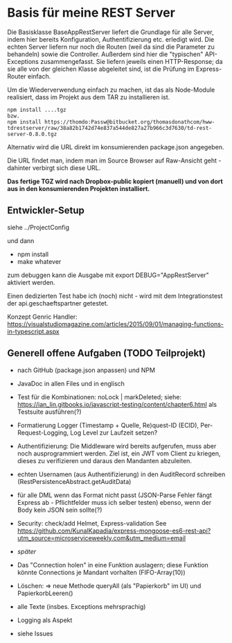 # Basis für meine REST Server #

Die Basisklasse BaseAppRestServer liefert die Grundlage für alle Server, indem hier bereits Konfiguration, Authentifizierung etc. erledigt wird. Die echten Server liefern nur noch die Routen (weil da sind die Parameter zu behandeln) sowie die Controller.
Außerdem sind hier die "typischen" API-Exceptions zusammengefasst. Sie liefern jeweils einen HTTP-Response; da sie alle von der gleichen Klasse abgeleitet sind, ist die Prüfung im Express-Router einfach.

Um die Wiederverwendung einfach zu machen, ist das als Node-Module realisiert, dass im Projekt aus dem TAR zu installieren ist.

```shell
npm install ....tgz
bzw.
npm install https://thomdo:Passw@bitbucket.org/thomasdonathcom/hww-tdrestserver/raw/38a82b1742d74e837a544de827a27b966c3d7630/td-rest-server-0.8.0.tgz
```

Alternativ wird die URL direkt im konsumierenden package.json angegeben.

Die URL findet man, indem man im Source Browser auf Raw-Ansicht geht - dahinter verbirgt sich diese URL.

**Das fertige TGZ wird nach Dropbox-public kopiert (manuell) und von dort aus in den konsumierenden Projekten installiert.**

## Entwickler-Setup ##

siehe ../ProjectConfig

und dann

* npm install
* make whatever

zum debuggen kann die Ausgabe mit export DEBUG="AppRestServer" aktiviert werden.

Einen dedizierten Test habe ich (noch) nicht - wird mit dem Integrationstest der api.geschaeftspartner getestet.

Konzept Genric Handler: <https://visualstudiomagazine.com/articles/2015/09/01/managing-functions-in-typescript.aspx>

## Generell offene Aufgaben (TODO Teilprojekt) ##

* nach GitHub (package.json anpassen) und NPM
* JavaDoc in allen Files und in englisch
* Test für die Kombinationen: noLock | markDeleted; siehe: <https://ian_lin.gitbooks.io/javascript-testing/content/chapter6.html> als Testsuite ausführen(?)
* Formatierung Logger (Timestamp + Quelle, Re)quest-ID (ECID), Per-Request-Logging, Log Level zur Laufzeit setzen?
* Authentifizierung: Die Middleware wird bereits aufgerufen, muss aber noch ausprogrammiert werden. Ziel ist, ein JWT vom Client zu kriegen, dieses zu verifizieren und daraus den Mandanten abzuleiten.
* echten Usernamen (aus Authentifizierung) in den AuditRecord schreiben (RestPersistenceAbstract.getAuditData)
* für alle DML wenn das Format nicht passt (JSON-Parse Fehler fängt Express ab - Pflichtfelder muss ich selber testen) ebenso, wenn der Body kein JSON sein sollte(?)
* Security: check/add Helmet, Express-validation See <https://github.com/KunalKapadia/express-mongoose-es6-rest-api?utm_source=microserviceweekly.com&utm_medium=email>
* *später*
* Das "Connection holen" in eine Funktion auslagern; diese Funktion könnte Connections je Mandant vorhalten (FIFO-Array(10))
* Löschen: => neue Methode queryAll (als "Papierkorb" im UI) und PapierkorbLeeren()
* alle Texte (insbes. Exceptions mehrsprachig)
* Logging als Aspekt

* siehe Issues
